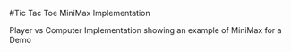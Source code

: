 #Tic Tac Toe MiniMax Implementation

Player vs Computer Implementation showing an example of MiniMax for a Demo

